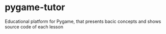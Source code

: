 # pygame-tutor
Educational platform for Pygame, that presents bacic concepts and shows source code of each lesson
